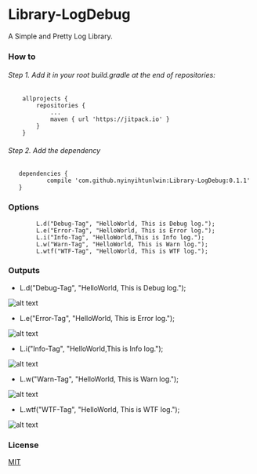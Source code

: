 # Library-LogDebug
A Simple and Pretty Log Library.
### How to
###### Step 1. Add it in your root build.gradle at the end of repositories:

```
	allprojects {
		repositories {
			...
			maven { url 'https://jitpack.io' }
		}
	}
 ```
 ###### Step 2. Add the dependency
 ```
 	dependencies {
	        compile 'com.github.nyinyihtunlwin:Library-LogDebug:0.1.1'
	}
```

### Options
```
        L.d("Debug-Tag", "HelloWorld, This is Debug log.");
        L.e("Error-Tag", "HelloWorld, This is Error log.");
        L.i("Info-Tag", "HelloWorld,This is Info log.");
        L.w("Warn-Tag", "HelloWorld, This is Warn log.");
        L.wtf("WTF-Tag", "HelloWorld, This is WTF log.");
```
### Outputs


- L.d("Debug-Tag", "HelloWorld, This is Debug log.");

![alt text](https://github.com/nyinyihtunlwin/Library-LogDebug/blob/master/app/src/main/res/drawable/debug.PNG)

-  L.e("Error-Tag", "HelloWorld, This is Error log.");

![alt text](https://github.com/nyinyihtunlwin/Library-LogDebug/blob/master/app/src/main/res/drawable/error.PNG)

- L.i("Info-Tag", "HelloWorld,This is Info log.");

![alt text](https://github.com/nyinyihtunlwin/Library-LogDebug/blob/master/app/src/main/res/drawable/info.PNG)

- L.w("Warn-Tag", "HelloWorld, This is Warn log.");

![alt text](https://github.com/nyinyihtunlwin/Library-LogDebug/blob/master/app/src/main/res/drawable/warn.PNG)

- L.wtf("WTF-Tag", "HelloWorld, This is WTF log.");

![alt text](https://github.com/nyinyihtunlwin/Library-LogDebug/blob/master/app/src/main/res/drawable/wtf.PNG)

### License

[MIT](https://github.com/nyinyihtunlwin/Library-LogDebug/blob/master/LICENSE)
